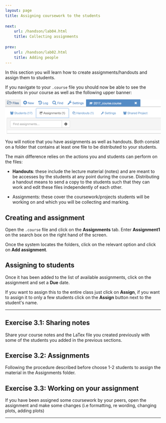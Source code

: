 ```yaml
---
layout: page
title: Assigning coursework to the students

next:
    url: /handson/lab04.html
    title: Collecting assignments

prev:
    url: /handson/lab02.html
    title: Adding people
---
```

In this section  you will learn how to create assignments/handouts and assign them to students.

If you navigate to your `.course` file you should now be able to see the students in your course as well as the following upper banner:

![assign](./assets/course_assign.png)

You will notice that you have assignments as well as handouts. Both consist on a folder that contains at least one file to be distributed to your students.

The main difference relies on the actions you and students can perform on the files:

* **Handouts**: these include the lecture material (notes) and are meant to be accesses by the students at any point during the course. Distributing a handout means to send a copy to the students such that they can work and edit these files independently of each other.

* Assignments: these cover the coursework/projects students will be working on and which you will be collecting and marking.

## Creating and assignment
Open the `.course` file and click on the **Assignments** tab. Enter **Assignment1** on the search box on the right hand of the screen.

Once the system locates the folders, click on the relevant option and click on **Add assignment**.

## Assigning to students
Once it has been added to the list of available assignments, click on the assignment and set a **Due** date.

If you want to assign this to the entire class just click on **Assign**, if you want to assign it to only a few students click on the **Assign** button next to the student's name.

---

## Exercise 3.1: Sharing notes
Share your course notes and the LaTex file you created previously with some of the students you added in the previous sections.

## Exercise 3.2: Assignments
Following the procedure described before choose 1-2 students to assign the material in the Assignments folder.

## Exercise 3.3: Working on your assignment
If you have been assigned some coursework by your peers, open the assignment and make some changes (i.e formatting, re wording, changing plots, adding plots)

---
